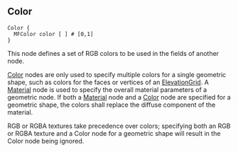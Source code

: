 ## Color

```
Color {
  MFColor color [ ] # [0,1]
}
```

This node defines a set of RGB colors to be used in the fields of another node.

[Color](#color) nodes are only used to specify multiple colors for a single geometric shape, such as colors for the faces or vertices of an [ElevationGrid](elevationgrid.md).
A [Material](material.md) node is used to specify the overall material parameters of a geometric node.
If both a [Material](material.md) node and a [Color](#color) node are specified for a geometric shape, the colors shall replace the diffuse component of the material.

RGB or RGBA textures take precedence over colors; specifying both an RGB or RGBA texture and a Color node for a geometric shape will result in the Color node being ignored.
